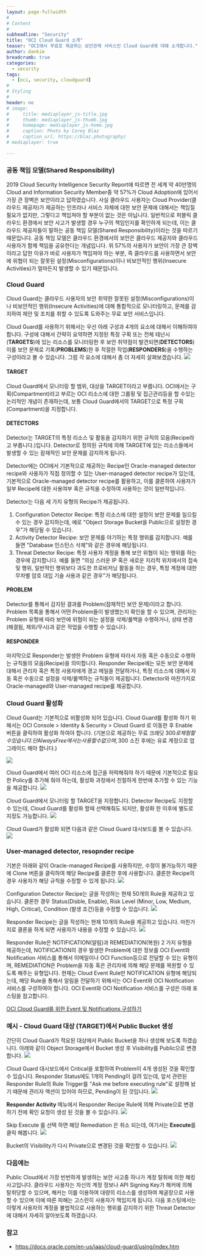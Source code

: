 ```yaml
---
layout: page-fullwidth
#
# Content
#
subheadline: "Security"
title: "OCI Cloud Guard 소개"
teaser: "OCI에서 무료로 제공하는 보안관제 서비스인 Cloud Guard에 대해 소개합니다."
author: dankim
breadcrumb: true
categories:
  - security
tags:
  - [oci, security, cloudguard]
#
# Styling
#
header: no
# image:
#     title: mediaplayer_js-title.jpg
#     thumb: mediaplayer_js-thumb.jpg
#     homepage: mediaplayer_js-home.jpg
#     caption: Photo by Corey Blaz
#     caption_url: https://blaz.photography/
# mediaplayer: true

---
```


### 공동 책임 모델(Shared Responsibility)
2019 Cloud Security Intelligence Security Report에 따르면 전 세계 약 40만명의 Cloud and Information Security Member중 약 57%가 Cloud Adoption에 있어서 가장 큰 장벽은 보안이라고 답하였습니다. 사실 클라우드 사용자는 Cloud Provider(클라우드 제공자)가 제공하는 인프라나 서비스 자체에 대한 보안 문제에 대해서는 책임질 필요가 없지만, 그렇다고 책임져야 할 부분이 없는 것은 아닙니다. 일반적으로 퍼블릭 클라우드 환경에서 보안 사고가 발생할 경우 누구의 책임인지를 확인하게 되는데, 이는 클라우드 제공자들이 말하는 공동 책임 모델(Shared Responsibility)이라는 것을 따르기 때문입니다. 공동 책임 모델은 클라우드 환경에서의 보안은 클라우드 제공자와 클라우드 사용자가 함께 책임을 공유한다는 개념입니다. 위 57%의 사용자가 보안이 가장 큰 장벽이라고 답한 이유가 바로 사용자가 책임져야 하는 부분, 즉 클라우드를 사용하면서 보안에 위협이 되는 잘못된 설정(Misconfigurations)이나 비보안적인 행위(Insecure Activities)가 얼마든지 발생할 수 있기 때문입니다.

### Cloud Guard
Cloud Guard는 클라우드 사용자의 보안 취약한 잘못된 설정(Misconfigurations)이나 비보안적인 행위(Insecure Activities)에 대해 통합적으로 모니터링하고, 문제를 감지하여 제안 및 조치를 취할 수 있도록 도와주는 무료 보안 서비스입니다.

Cloud Guard를 사용하기 위해서는 우선 아래 구성과 4개의 요소에 대해서 이해하여야 합니다. 구성에 대해서 간략히 요약하면 지정된 특정 구획 또는 전체 테넌시(**TARGETS**)에 있는 리소스를 모니터링한 후 보안 취약점이 발견되면(**DETECTORS**) 이를 보안 문제로 기록(**PROBLEMS**)한 후 적절한 작업(**RESPONDERS**)을 수행하는 구성이라고 볼 수 있습니다. 그럼 각 요소에 대해서 좀 더 자세히 살펴보겠습니다.
![](/assets/img/cloudnative-security/2022/oci-cloudguard-1.png)

#### TARGET
Cloud Guard에서 모니터링 할 범위, 대상을 TARGET이라고 부릅니다. OCI에서는 구획(Compartment)라고 부르는 OCI 리소스에 대한 그룹핑 및 접근관리등을 할 수있는 논리적인 개념이 존재하는데, 보통 Cloud Guard에서의 TARGET으로 특정 구획(Compartment)을 지정합니다.

#### DETECTORS
Detector는 TARGET의 특정 리소스 및 활동을 감지하기 위한 규칙의 모음(Recipe라고 부릅니다.)입니다. Detector로 정의된 규칙에 의해 TARGET에 있는 리소스들에서 발생할 수 있는 잠재적인 보안 문제를 감지하게 됩니다.

Detector에는 OCI에서 기본적으로 제공하는 Recipe인 Oracle-managed detector recipe와 사용자가 직접 정의할 수 있는 User-managed detector recipe가 있는데, 기본적으로 Oracle-managed detector recipe를 활용하고, 이를 클론하여 사용자가 일부 Recipe에 대한 사용여부 혹은 규칙을 수정하여 사용하는 것이 일반적입니다.

Detector는 다음 세 가지 유형의 Recipe가 제공됩니다.  

1. Configuration Detector Recipe: 특정 리소스에 대한 설정이 보안 문제를 일으킬 수 있는 경우 감지하는데, 예로 "Object Storage Bucket을 Public으로 설정한 경우"가 해당될 수 있습니다.
2. Activity Detector Recipe: 보안 문제를 야기하는 특정 행위를 감지합니다. 예를 들면 "Database 인스턴스 삭제"와 같은 경우에 해당됩니다.
3. Threat Detector Recipe: 특정 사용자 계정을 통해 보안 위협이 되는 행위를 하는 경우에 감지합니다. 예를 들면 "의심 스러운 IP 혹은 새로운 지리적 위치에서의 접속 및 행위, 일반적인 행위보다 과도한 프로비저닝 활동을 하는 경우, 특정 계정에 대한 무차별 암호 대입 기술 사용과 같은 경우"가 해당됩니다.

#### PROBLEM
Detector를 통해서 감지된 결과를 Problem(잠재적인 보안 문제)이라고 합니다. Problem 목록을 통해서 어떤 Problem들이 발생했는지 확인을 할 수 있으며, 관리자는 Problem 유형에 따라 보안에 위협이 되는 설정을 삭제/롤백을 수행하거나, 상태 변경(해결됨, 제외/무시)과 같은 작업을 수행할 수 있습니다.

#### RESPONDER
마지막으로 Responder는 발생한 Problem 유형에 따라서 자동 혹은 수동으로 수행하는 규칙들의 모음(Recipe)을 의미합니다. Responder Recipe에는 모든 보안 문제에 대해서 관리자 혹은 특정 사용자에게 경고 메일을 전달하거나, 특정 리소스에 대해서 자동 혹은 수동으로 설정을 삭제/롤백하는 규칙들이 제공됩니다. Detector와 마찬가지로 Oracle-managed와 User-managed recipe를 제공합니다.

### Cloud Guard 활성화
Cloud Guard는 기본적으로 비활성화 되어 있습니다. Cloud Guard를 활성화 하기 위해서는 OCI Console > Identity & Security > Cloud Guard 로 이동한 후 Enable 버튼을 클릭하여 활성화 하여야 합니다. (기본으로 제공하는 무료 크래딧 300$로 체험할 수 있습니다. 단 Always Free에서는 사용할 수 없으며, 300$ 소진 후에는 유료 계정으로 업그레이드 해야 합니다.)

![](/assets/img/cloudnative-security/2022/oci-cloudguard-2.png)

Cloud Guard에서 여러 OCI 리소스에 접근을 허락해줘야 하기 때문에 기본적으로 필요한 Policy를 추가해 줘야 하는데, 활성화 과정에서 친절하게 한번에 추가할 수 있는 기능을 제공합니다.
![](/assets/img/cloudnative-security/2022/oci-cloudguard-3.png)

Cloud Guard에서 모니터링 할 TARGET을 지정합니다. Detector Recipe도 지정할 수 있는데, Cloud Guard를 활성화 할때 선택해줘도 되지만, 활성화 한 이후에 별도로 지정도 가능합니다.
![](/assets/img/cloudnative-security/2022/oci-cloudguard-4.png)

Cloud Guard가 활성화 되면 다음과 같은 Cloud Guard 대시보드를 볼 수 있습니다.
![](/assets/img/cloudnative-security/2022/oci-cloudguard-5.png)

### User-managed detector, resopnder recipe
기본은 아래와 같이 Oracle-managed Recipe를 사용하지만, 수정이 불가능하기 때문에 Clone 버튼을 클릭하여 해당 Recipe를 클론한 후에 사용합니다. 클론한 Recipe의 경우 사용자가 해당 규칙을 수정할 수 있게 됩니다.
![](/assets/img/cloudnative-security/2022/oci-cloudguard-6.png)

Configuration Detector Recipe는 글을 작성하는 현재 50개의 Rule을 제공하고 있습니다. 클론한 경우 Status(Disble, Enable), Risk Level (Minor, Low, Medium, High, Critical), Condition (발생 조건)등을 수정할 수 있습니다.
![](/assets/img/cloudnative-security/2022/oci-cloudguard-7.png)

Responder Recipe는 글을 작성하는 현재 10개의 Rule을 제공하고 있습니다. 마찬가지로 클론을 하게 되면 사용자가 내용을 수정할 수 있습니다.
![](/assets/img/cloudnative-security/2022/oci-cloudguard-8.png)

Responder Rule은 NOTIFICATION(알림)과 REMEDIATION(복원) 2 가지 유형을 제공하는데, NOTIFICATION의 경우 발생한 Problem에 대한 정보를 OCI Event와 Notification 서비스를 통해서 이메일이나 OCI Function등으로 전달할 수 있는 유형이며, REMEDIATION은 Problem을 자동 혹은 관리자에 의해 해당 문제를 복원할 수 있도록 해주는 유형입니다. 현재는 Cloud Event Rule만 NOTIFICATION 유형에 해당되는데, 해당 Rule을 통해서 알림을 전달하기 위해서는 OCI Event와 OCI Notification 서비스를 구성하여야 합니다. OCI Event와 OCI Notification 서비스를 구성은 아래 포스팅을 참고합니다.

[OCI Cloud Guard를 위한 Event 및 Notifications 구성하기](https://the-team-oasis.github.io/security/cloudguard-event/)

### 예시 - Cloud Guard 대상 (TARGET)에서 Public Bucket 생성
간단히 Cloud Guard가 적요된 대상에서 Public Bucket을 하나 생성해 보도록 하겠습니다. 아래와 같이 Object Storage에서 Bucket 생성 후 Visibility를 Public으로 변경합니다.
![](/assets/img/cloudnative-security/2022/oci-cloudguard-10.png)

Cloud Guard 대시보드에서 Critical을 포함하여 Problem이 4개 생성된 것을 확인할 수 있습니다. Responder Status에도 1개의 Pending이 걸려 있는데, 앞서 관련된 Responder Rule의 Rule Trigger를 "Ask me before executing rule"로 설정해 놨기 때문에 관리자 액션이 있어야 하므로, Pending이 된 것입니다.
![](/assets/img/cloudnative-security/2022/oci-cloudguard-11.png)

**Responder Activity** 메뉴에서 Responder Recipe Rule에 의해 Private으로 변경하기 전에 확인 요청이 생성 된 것을 볼 수 있습니다.
![](/assets/img/cloudnative-security/2022/oci-cloudguard-12.png)

Skip Execute 를 선택 하면 해당 Remediation 은 취소 되는데, 여기서는 **Execute**를 클릭 해봅니다.
![](/assets/img/cloudnative-security/2022/oci-cloudguard-13.png)

Bucket의 Visibility가 다시 Private으로 변경된 것을 확인할 수 있습니다.
![](/assets/img/cloudnative-security/2022/oci-cloudguard-14.png)

### 다음에는
Public Cloud에서 가장 빈번하게 발생하는 보안 사고중 하나가 계정 탈취에 의한 해킹사고입니다. 클라우드 사용자는 자신의 계정 정보나 API Signing Key가 해커에 의해 탈취당할 수 있으며, 해커는 이를 이용하여 대량의 리소스를 생성하여 체굴장으로 사용할 수 있으며 이에 따른 피해는 고스란히 사용자가 책임지게 됩니다. 다음 포스팅에서는 이렇게 사용자의 계정을 불법적으로 사용하는 행위를 감지하기 위한 Threat Detector에 대해서 자세히 알아보도록 하겠습니다.

### 참고
* https://docs.oracle.com/en-us/iaas/cloud-guard/using/index.htm